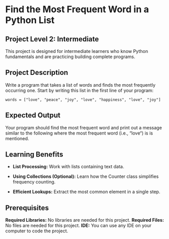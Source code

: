 # Find the Most Frequent Word in a Python List

## Project Level 2: Intermediate

This project is designed for intermediate learners who know Python fundamentals and are practicing building complete programs.

## Project Description
Write a program that takes a list of words and finds the most frequently occurring one. Start by writing this list in the first line of your program:

```
words = ["love", "peace", "joy", "love", "happiness", "love", "joy"]
```

## Expected Output
Your program should find the most frequent word and print out a message similar to the following where the most frequent word (i.e., “love“) is is mentioned.

##  Learning Benefits
- **List Processing:** Work with lists containing text data.

- **Using Collections (Optional):** Learn how the Counter class simplifies frequency counting.

- **Efficient Lookups:** Extract the most common element in a single step.

## Prerequisites
**Required Libraries:** No libraries are needed for this project.
**Required Files:** No files are needed for this project.
**IDE:** You can use any IDE on your computer to code the project.